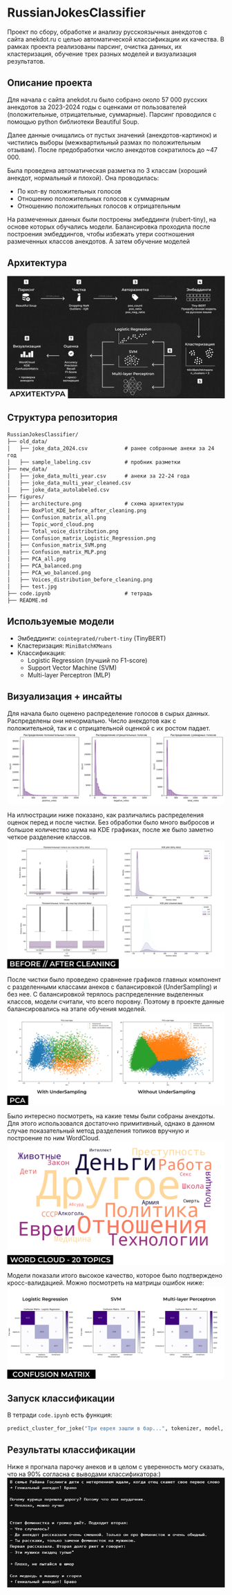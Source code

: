 # RussianJokesClassifier

Проект по сбору, обработке и анализу русскоязычных анекдотов с сайта anekdot.ru с целью автоматической классификации их качества. В рамках проекта реализованы парсинг, очистка данных, их кластеризация, обучение трех разных моделей и визуализация результатов.


## Описание проекта

Для начала с сайта anekdot.ru было собрано около 57 000 русских анекдотов за 2023-2024 годы с оценками от пользователей (положительные, отрицательные, суммарные). Парсинг проводился с помощью python библиотеки Beautiful Soup. 

Далее данные очищались от пустых значений (анекдотов-картинок) и чистились выборы (межквартильный размах по положительным отзывам). После предобработки число анекдотов сократилось до \~47 000.

Была проведена автоматическая разметка по 3 классам (хороший анекдот, нормальный и плохой). Она проводилась:

- По кол-ву положительных голосов
- Отношению положительных голосов к суммарным
- Отношению положительных голосов к отрицательным

На размеченных данных были построены эмбеддинги (rubert-tiny), на основе которых обучались модели. Балансировка проходила после построения эмбеддингов, чтобы избежать утери соотношения размеченных классов анекдотов. А затем обучение моделей


## Архитектура
![Архитектура](figures/architecture.png)


## Структура репозитория

```
RussianJokesClassifier/
├── old_data/
│   ├── joke_data_2024.csv            # ранее собранные анеки за 24 год
│   ├── sample_labeling.csv           # пробник разметки
├── new_data/
│   ├── joke_data_multi_year.csv      # анеки за 22-24 года
│   ├── joke_data_multi_year_cleaned.csv 
│   ├── joke_data_autolabeled.csv 
├── figures/
│   ├── architecture.png              # схема архитектуры
│   ├── BoxPlot_KDE_before_after_cleaning.png
│   ├── Confusion_matrix_all.png
│   ├── Topic_word_cloud.png
│   ├── Total_voice_distribution.png
│   ├── Confusion_matrix_Logistic_Regression.png
│   ├── Confusion_matrix_SVM.png
│   ├── Confusion_matrix_MLP.png
│   ├── PCA_all.png
│   ├── PCA_balanced.png
│   ├── PCA_wo_balanced.png
│   ├── Voices_distribution_before_cleaning.png
│   ├── test.jpg
├── code.ipynb                        # тетрадь
├── README.md                        
```


## Используемые модели

- Эмбеддинги: `cointegrated/rubert-tiny` (TinyBERT)
- Кластеризация: `MiniBatchKMeans`
- Классификация:
  - Logistic Regression (лучший по F1-score)
  - Support Vector Machine (SVM)
  - Multi-layer Perceptron (MLP)


## Визуализация + инсайты

Для начала было оценено распределение голосов в сырых данных. Распределены они ненормально. Число анекдотов как с положительной, так и с отрицательной оценкой с их ростом падает.
![Voice distribution](figures/Voice_distribution_before_cleaning.png)


На иллюстрации ниже показано, как различались распределения оценок перед и после чистки. Без обработки было много выбросов и большое количество шума на KDE графиках, после же было заметно четкое разделение классов.
![BoxPlot и KDE](figures/BoxPlot_KDE_before_after_cleaning.png)


После чистки было проведено сравнение графиков главных компонент с разделенными классами анеков с балансировкой (UnderSampling) и без нее. С балансировкой терялось распределенние выделенных классов, модели считали, что всего поровну. Поэтому в проекте данные балансировались на этапе обучения моделей.
![Confusion matrix](figures/PCA_all.png)


Было интересно посмотреть, на какие темы были собраны анекдоты. Для этого использовался достаточно примитивный, однако в данном случае показательный метод разделения топиков вручную и построение по ним WordCloud. 
![Topic word cloud](figures/Topic_word_cloud.png)


Модели показали итого высокое качество, которое было подтверждено кросс-валидацией. Можно посмотреть на матрицы ошибок ниже:
![Confusion Matrix](figures/Confusion_matrix_all.png)


## Запуск классификации

В тетради `code.ipynb` есть функция:

```python
predict_cluster_for_joke("Три еврея зашли в бар...", tokenizer, model, scaler, best_model)
```

## Результаты классификации
Ниже я прогнала парочку анеков и в целом с уверенность могу сказать, что на 90% согласна с выводами классификатора:)
![Test jokes](figures/test.jpg)

